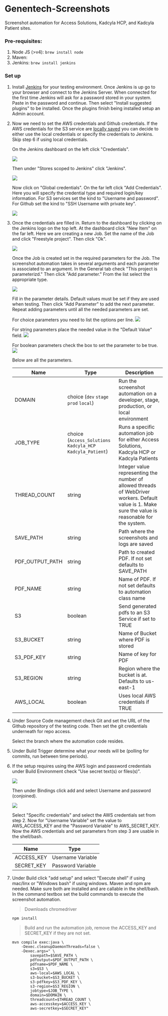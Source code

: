 # Genentech-Screenshots
Screenshot automation for Access Solutions, Kadcyla HCP, and Kadcyla Patient sites.

### Pre-requisites:
1) Node JS (>v4): `brew install node`
2) Maven: 
3) Jenkins: `brew install jenkins`

### Set up

1. Install [Jenkins](https://jenkins.io/download/) for your testing environment. Once Jenkins is up go to your browser and connect to the Jenkins Server. When connected for the first time Jenkins will ask for a password stored in your system. Paste in the password and continue. Then select "Install suggested plugins" to be installed. Once the plugins finish being installed setup an Admin account.

2. Now we need to set the AWS credentials and Github credentials. If the AWS credentials for the S3 service are [locally saved](http://docs.aws.amazon.com/sdk-for-java/v1/developer-guide/setup-credentials.html#setup-credentials-setting) you can decide to either use the local credentials or specify the credentials to Jenkins. Skip step 6 if using local credentials. 

   On the Jenkins dashboard on the left click "Credentials".

   ![](./readmepics/credentials.png) 

   Then under "Stores scoped to Jenkins" click "Jenkins". 
   
   ![](./readmepics/scope.png)

   Now click on "Global credentials". On the far left click "Add Credentials". Here you will specify the credential type and required login/key information. For S3 services set the kind to "Username and password". For Github set the kind to "SSH Username with private key".
   
   ![](./readmepics/set_credentials.png)

3. Once the credentials are filled in. Return to the dashboard by clicking on the Jenkins logo on the top left. At the dashboard click "New Item" on the far left. Here we are creating a new Job. Set the name of the Job and click "Freestyle project". Then click "Ok". 

   ![](readmepics/job.png)

   Once the Job is created set in the required parameters for the Job. The screenshot automation takes in several arguments and each parameter is associated to an argument. In the General tab check "This project is parameterizd." Then click "Add parameter." From the list select the appropriate type.
   
   ![](./readmepics/set_params.png)
   
   Fill in the parameter details. Default values must be set if they are used when testing. Then click "Add Parameter" to add the next parameter. Repeat adding parameters until all the needed parameters are set. 
   
   For choice parameters you need to list the options per line.
   ![](./readmepics/domain.png)
   
   For string parameters place the needed value in the "Default Value" field.
   ![](./readmepics/threads.png)
   
   For boolean parameters check the box to set the parameter to be true.
   ![](./readmepics/aws_local.png)

   Below are all the parameters.

   |  Name            |  Type |Description | 
   | -------------    | --- |--- |
   | DOMAIN | choice (`dev` `stage` `prod` `local`)  | Run the screenshot automation on a developer, stage, production, or local environment | 
   | JOB_TYPE | choice (`Access_Solutions` `Kadcyla_HCP` `Kadcyla_Patient`)| Runs a specific automation job for either Access Solutions, Kadcyla HCP or Kadcyla Patients
   | THREAD_COUNT | string | Integer value representing the number of allowed threads of WebDriver workers. Default value is 1. Make sure the value is reasonable for the system. | 
   | SAVE_PATH         | string |Path where the screenshots and logs are saved |
   | PDF_OUTPUT_PATH  | string |Path to created PDF. If not set defaults to SAVE_PATH | 
   | PDF_NAME         | string |Name of PDF. If not set defaults to automation class name|
   | S3               | boolean |Send generated pdfs to an S3 Service if set to TRUE| 
   | S3_BUCKET        | string |Name of Bucket where PDF is stored |
   | S3_PDF_KEY       | string |Name of key for PDF |
   | S3_REGION        | string |Region where the bucket is at. Defaults to us-east-1 |
   | AWS_LOCAL        | boolean |Uses local AWS credentials if TRUE |

4. Under Source Code management check Git and set the URL of the Github repository of the testing code. Then set the git credentials underneath for repo access. 

   Select the branch where the automation code resides.

5. Under Build Trigger determine what your needs will be (polling for commits, run between time periods).

6. If the setup requires using the AWS login and password credentials under Build Environment check "Use secret text(s) or files(s)". 
   
   ![](./readmepics/secret.png) 

   Then under Bindings click add and select Username and password (conjoined). 
   
   ![](readmepics/binding.png)

   Select "Specific credentials" and select the AWS credentials set from step 2. Now for "Username Variable" set the value to AWS_ACCESS_KEY and the "Password Variable" to AWS_SECRET_KEY.
   Now the AWS credentials and set parameters from step 3 are usable in the shell/bash.
   
   | Name | Type |
   | --- | --- |
   | ACCESS_KEY | Username Variable |
   | SECRET_KEY | Password Variable |

7. Under Build click "add setup" and select "Execute shell" if using mac/linx or "Windows bash" if using windows. Maven and npm are needed. Make sure both are installed and are callable in the shell/bash.
   In the command textbox set the build commands to execute the screenshot automation.
   
   > Downloads chromedriver
   ```
   npm install
   ```
   > Build and run the automation job, remove the ACCESS_KEY and SECRET_KEY if they are not set. 
   ```
   mvn compile exec:java \
       -Dexec.cleanupDaemonThreads=false \
       -Dexec.args=" \
           savepath=$SAVE_PATH \
           pdfoutput=$PDF_OUTPUT_PATH \ 
           pdfname=$PDF_NAME \
           s3=$S3 \
           aws-local=$AWS_LOCAL \ 
           s3-bucket=$S3_BUCKET \
           s3-pdfkey=$S3_PDF_KEY \
           s3-region=$S3_REGION \
           jobtype=$JOB_TYPE \
           domain=$DOMAIN \
           threadcount=$THREAD_COUNT \
           aws-accesskey=$ACCESS_KEY \
           aws-secretkey=$SECRET_KEY" 
   ```
